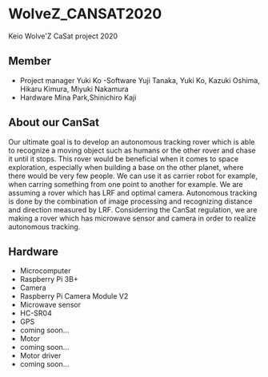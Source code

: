# WolveZ_CANSAT2020
Keio Wolve'Z CaSat project 2020

## Member
- Project manager
Yuki Ko
-Software
Yuji Tanaka, Yuki Ko, Kazuki Oshima, Hikaru Kimura, Miyuki Nakamura
- Hardware
Mina Park,Shinichiro Kaji

## About our CanSat
  Our ultimate goal is to develop an autonomous tracking rover which is able to recognize a moving object such as humans or the other rover and chase it until it stops. This rover would be beneficial when it comes to space exploration, especially when building a base on the other planet, where there would be very few people. We can use it as carrier robot for example, when carring something from one point to another for example. 
  We are assuming a rover which has LRF and optimal camera. Autonomous tracking is done by the combination of image processing and recognizing distance and direction measured by LRF. Considerring the CanSat regulation, we are making a rover which has microwave sensor and camera in order to realize autonomous tracking.

## Hardware
- Microcomputer
 - Raspberry Pi 3B+
- Camera
 - Raspberry Pi Camera Module V2
- Microwave sensor
 - HC-SR04
- GPS
 - coming soon...
- Motor
 - coming soon...
- Motor driver
 - coming soon...


